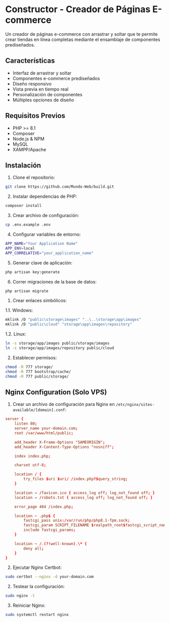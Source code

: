 # Constructor - Creador de Páginas E-commerce

Un creador de páginas e-commerce con arrastrar y soltar que te permite crear tiendas en línea completas mediante el ensamblaje de componentes prediseñados.

## Características
-   Interfaz de arrastrar y soltar
-   Componentes e-commerce prediseñados
-   Diseño responsivo
-   Vista previa en tiempo real
-   Personalización de componentes
-   Múltiples opciones de diseño

## Requisitos Previos
-   PHP >= 8.1
-   Composer
-   Node.js & NPM
-   MySQL
-   XAMPP/Apache

## Instalación

1. Clone el repositorio:
```bash
git clone https://github.com/Mundo-Web/build.git
```

2. Instalar dependencias de PHP:
```bash
composer install
```

3. Crear archivo de configuración:
```bash
cp .env.example .env
```

4. Configurar variables de entorno:
```bash
APP_NAME="Your Application Name"
APP_ENV=local
APP_CORRELATIVE="your_application_name"
```

5. Generar clave de aplicación:
```bash
php artisan key:generate
```

6. Correr migraciones de la base de datos:
```bash
php artisan migrate
```

1. Crear enlaces simbólicos:

1.1. Windows:
```bash
mklink /D "public\storage\images" "..\..\storage\app\images"
mklink /D "public\cloud" "storage\app\images\repository"
```

1.2. Linux:
```bash
ln -s storage/app/images public/storage/images
ln -s storage/app/images/repository public/cloud
```

2. Establecer permisos:
```bash
chmod -R 777 storage/
chmod -R 777 bootstrap/cache/
chmod -R 777 public/storage/
```

## Nginx Configuration (Solo VPS)

1. Crear un archivo de configuración para Nginx en `/etc/nginx/sites-available/[domain].conf`:
```conf
server {
    listen 80;
    server_name your-domain.com;
    root /var/www/html/public;

    add_header X-Frame-Options "SAMEORIGIN";
    add_header X-Content-Type-Options "nosniff";

    index index.php;

    charset utf-8;

    location / {
        try_files $uri $uri/ /index.php?$query_string;
    }

    location = /favicon.ico { access_log off; log_not_found off; }
    location = /robots.txt { access_log off; log_not_found off; }

    error_page 404 /index.php;

    location ~ .php$ {
        fastcgi_pass unix:/var/run/php/php8.1-fpm.sock;
        fastcgi_param SCRIPT_FILENAME $realpath_root$fastcgi_script_name;
        include fastcgi_params;
    }

    location ~ /.(?!well-known).\* {
        deny all;
    }
}
```

2. Ejecutar Nginx Certbot:
```bash
sudo certbot --nginx -d your-domain.com
```	

2. Testear la configuración:
```bash
sudo nginx -t
```

3. Reiniciar Nginx:
```bash
sudo systemctl restart nginx
```